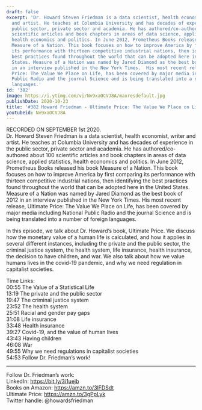```yaml
---
draft: false
excerpt: 'Dr. Howard Steven Friedman is a data scientist, health economist, writer
  and artist. He teaches at Columbia University and has decades of experience in the
  public sector, private sector and academia. He has authored/co-authored about 100
  scientific articles and book chapters in areas of data science, applied statistics,
  health economics and politics. In June 2012, Prometheus Books released his book
  Measure of a Nation. This book focuses on how to improve America by first comparing
  its performance with thirteen competitive industrial nations, then identifying the
  best practices found throughout the world that can be adopted here in the United
  States. Measure of a Nation was named by Jared Diamond as the best book of 2012
  in an interview published in the New York Times.  His most recent release, Ultimate
  Price: The Value We Place on Life, has been covered by major media including National
  Public Radio and the journal Science and is being translated into a number of foreign
  languages.'
id: '382'
image: https://i.ytimg.com/vi/Nv9xaOCVJ8A/maxresdefault.jpg
publishDate: 2020-10-23
title: '#382 Howard Friedman - Ultimate Price: The Value We Place on Life'
youtubeid: Nv9xaOCVJ8A
---
```

<div class="timelinks">

RECORDED ON SEPTEMBER 1st 2020.  
Dr. Howard Steven Friedman is a data scientist, health economist, writer and artist. He teaches at Columbia University and has decades of experience in the public sector, private sector and academia. He has authored/co-authored about 100 scientific articles and book chapters in areas of data science, applied statistics, health economics and politics. In June 2012, Prometheus Books released his book Measure of a Nation. This book focuses on how to improve America by first comparing its performance with thirteen competitive industrial nations, then identifying the best practices found throughout the world that can be adopted here in the United States. Measure of a Nation was named by Jared Diamond as the best book of 2012 in an interview published in the New York Times.  His most recent release, Ultimate Price: The Value We Place on Life, has been covered by major media including National Public Radio and the journal Science and is being translated into a number of foreign languages.

In this episode, we talk about Dr. Howard’s book, Ultimate Price. We discuss how the monetary value of a human life is calculated, and how it applies in several different instances, including the private and the public sector, the criminal justice system, the health system, life insurance, health insurance, the decision to have children, and war. We also talk about how we value humans lives in the covid-19 pandemic, and why we need regulation in capitalist societies.

Time Links:  
<time>00:55</time> The Value of a Statistical Life  
<time>13:19</time> The private and the public sector  
<time>19:47</time> The criminal justice system  
<time>23:52</time> The health system  
<time>25:51</time> Racial and gender pay gaps  
<time>31:08</time> Life insurance  
<time>33:48</time> Health insurance  
<time>39:27</time> Covid-19, and the value of human lives  
<time>43:43</time> Having children  
<time>46:08</time> War  
<time>49:55</time> Why we need regulations in capitalist societies  
<time>54:53</time> Follow Dr. Friedman’s work!

---

Follow Dr. Friedman’s work:  
LinkedIn: https://bit.ly/3i1uejb  
Books on Amazon: https://amzn.to/3lFDSdt  
Ultimate Price: https://amzn.to/3gPpLyk  
Twitter handle: @howardsfriedman
</div>

